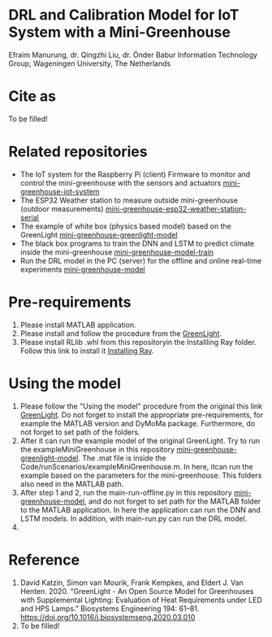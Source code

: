 # DRL and Calibration Model for IoT System with a Mini-Greenhouse
Efraim Manurung, dr. Qingzhi Liu, dr. Önder Babur
Information Technology Group, Wageningen University, The Netherlands

# Cite as
To be filled! 

# Related repositories
- The IoT system for the Raspberry Pi (client) Firmware to monitor and control the mini-greenhouse with the sensors and actuators [mini-greenhouse-iot-system](https://github.com/EfraimManurung/mini-greenhouse-iot-system)
- The ESP32 Weather station to measure outside mini-greenhouse (outdoor measurements) [mini-greenhouse-esp32-weather-station-serial](https://github.com/EfraimManurung/mini-greenhouse-esp32-weather-station-serial)
- The example of white box (physics based model) based on the GreenLight [mini-greenhouse-greenlight-model](https://github.com/EfraimManurung/mini-greenhouse-greenlight-model)
- The black box programs to train the DNN and LSTM to predict climate inside the mini-greenhouse [mini-greenhouse-model-train](https://github.com/EfraimManurung/mini-greenhouse-model-train)
- Run the DRL model in the PC (server) for the offline and online real-time experiments [mini-greenhouse-model](https://github.com/EfraimManurung/mini-greenhouse-model)

# Pre-requirements
1. Please install MATLAB application.
2. Please install and follow the procedure from the [GreenLight](https://github.com/davkat1/GreenLight?tab=readme-ov-file#Using-the-model).
3. Please install RLlib .whl from this repositoryin the Installling Ray folder. Follow this link to install it [Installing Ray](https://docs.ray.io/en/latest/ray-overview/installation.html).

# Using the model
1. Please follow the "Using the model" procedure from the original this link [GreenLight](https://github.com/davkat1/GreenLight?tab=readme-ov-file#Using-the-model). Do not forget to install the appropriate pre-requirements, for example the MATLAB version and DyMoMa package. Furthermore, do not forget to set path of the folders.
2. After it can run the example model of the original GreenLight. Try to run the exampleMiniGreenhouse in this repository [mini-greenhouse-greenlight-model](https://github.com/EfraimManurung/mini-greenhouse-greenlight-model). The .mat file is inside the Code/runScenarios/exampleMiniGreenhouse.m. In here, itcan run the example based on the parameters for the mini-greenhouse. This folders also need in the MATLAB path.
3. After step 1 and 2, run the main-run-offline.py in this repository [mini-greenhouse-model](https://github.com/EfraimManurung/mini-greenhouse-model), and do not forget to set path for the MATLAB folder to the MATLAB application. In here the application can run the DNN and LSTM models. In addition, with main-run.py can run the DRL model. 
4. 

# Reference
1. David Katzin, Simon van Mourik, Frank Kempkes, and Eldert J. Van Henten. 2020. “GreenLight - An Open Source Model for Greenhouses with Supplemental Lighting: Evaluation of Heat Requirements under LED and HPS Lamps.” Biosystems Engineering 194: 61–81. https://doi.org/10.1016/j.biosystemseng.2020.03.010
2. To be filled!